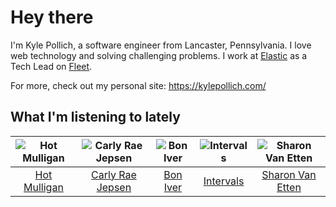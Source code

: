 # Hey there


I'm Kyle Pollich, a software engineer from Lancaster, Pennsylvania. I love web technology and solving challenging problems.
I work at [Elastic](https://www.elastic.co/) as a Tech Lead on [Fleet](https://www.elastic.co/guide/en/fleet/current/fleet-overview.html).

For more, check out my personal site: https://kylepollich.com/

## What I'm listening to lately

<!-- begin artists -->
  |![Hot Mulligan](https://i.scdn.co/image/ab6761610000f17868b38733c6556293df8687a1)|![Carly Rae Jepsen](https://i.scdn.co/image/ab6761610000f178358577f183465ae7698a53a7)|![Bon Iver](https://i.scdn.co/image/ab6761610000f17867be065df01f37a3880216be)|![Intervals](https://i.scdn.co/image/ab6761610000f17800a456b082157f4bd1882f52)|![Sharon Van Etten](https://i.scdn.co/image/ab6761610000f1783f701caa98c66d99d038d28d)|
  |:---:|:---:|:---:|:---:|:---:|
  |[Hot Mulligan](https://open.spotify.com/artist/1lKZzN2d4IqiEYxyECIEHI)|[Carly Rae Jepsen](https://open.spotify.com/artist/6sFIWsNpZYqfjUpaCgueju)|[Bon Iver](https://open.spotify.com/artist/4LEiUm1SRbFMgfqnQTwUbQ)|[Intervals](https://open.spotify.com/artist/0xpJGyjbEzkWSNfcf2tcMl)|[Sharon Van Etten](https://open.spotify.com/artist/2wJ4vsxWd7df7dRU4KcoDe)|
<!-- end artists -->
